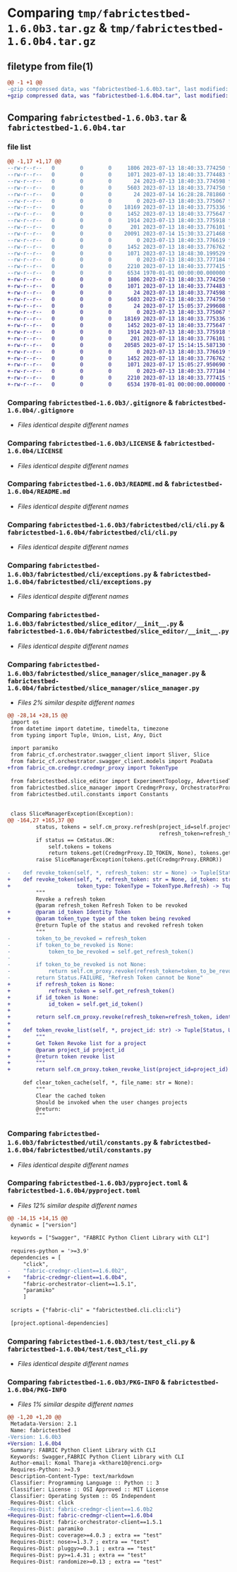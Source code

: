 # Comparing `tmp/fabrictestbed-1.6.0b3.tar.gz` & `tmp/fabrictestbed-1.6.0b4.tar.gz`

## filetype from file(1)

```diff
@@ -1 +1 @@
-gzip compressed data, was "fabrictestbed-1.6.0b3.tar", last modified: Fri Jul 14 16:28:50 2023, max compression
+gzip compressed data, was "fabrictestbed-1.6.0b4.tar", last modified: Mon Jul 17 15:15:47 2023, max compression
```

## Comparing `fabrictestbed-1.6.0b3.tar` & `fabrictestbed-1.6.0b4.tar`

### file list

```diff
@@ -1,17 +1,17 @@
--rw-r--r--   0        0        0     1806 2023-07-13 18:40:33.774250 fabrictestbed-1.6.0b3/.gitignore
--rw-r--r--   0        0        0     1071 2023-07-13 18:40:33.774483 fabrictestbed-1.6.0b3/LICENSE
--rw-r--r--   0        0        0       24 2023-07-13 18:40:33.774598 fabrictestbed-1.6.0b3/MANIFEST.in
--rw-r--r--   0        0        0     5603 2023-07-13 18:40:33.774750 fabrictestbed-1.6.0b3/README.md
--rw-r--r--   0        0        0       24 2023-07-14 16:28:28.781860 fabrictestbed-1.6.0b3/fabrictestbed/__init__.py
--rw-r--r--   0        0        0        0 2023-07-13 18:40:33.775067 fabrictestbed-1.6.0b3/fabrictestbed/cli/__init__.py
--rw-r--r--   0        0        0    18169 2023-07-13 18:40:33.775336 fabrictestbed-1.6.0b3/fabrictestbed/cli/cli.py
--rw-r--r--   0        0        0     1452 2023-07-13 18:40:33.775647 fabrictestbed-1.6.0b3/fabrictestbed/cli/exceptions.py
--rw-r--r--   0        0        0     1914 2023-07-13 18:40:33.775918 fabrictestbed-1.6.0b3/fabrictestbed/slice_editor/__init__.py
--rw-r--r--   0        0        0      201 2023-07-13 18:40:33.776101 fabrictestbed-1.6.0b3/fabrictestbed/slice_manager/__init__.py
--rw-r--r--   0        0        0    20091 2023-07-14 15:30:33.271468 fabrictestbed-1.6.0b3/fabrictestbed/slice_manager/slice_manager.py
--rw-r--r--   0        0        0        0 2023-07-13 18:40:33.776619 fabrictestbed-1.6.0b3/fabrictestbed/util/__init__.py
--rw-r--r--   0        0        0     1452 2023-07-13 18:40:33.776762 fabrictestbed-1.6.0b3/fabrictestbed/util/constants.py
--rw-r--r--   0        0        0     1071 2023-07-13 18:48:30.199529 fabrictestbed-1.6.0b3/pyproject.toml
--rw-r--r--   0        0        0        0 2023-07-13 18:40:33.777184 fabrictestbed-1.6.0b3/test/__init__.py
--rw-r--r--   0        0        0     2210 2023-07-13 18:40:33.777415 fabrictestbed-1.6.0b3/test/test_cli.py
--rw-r--r--   0        0        0     6534 1970-01-01 00:00:00.000000 fabrictestbed-1.6.0b3/PKG-INFO
+-rw-r--r--   0        0        0     1806 2023-07-13 18:40:33.774250 fabrictestbed-1.6.0b4/.gitignore
+-rw-r--r--   0        0        0     1071 2023-07-13 18:40:33.774483 fabrictestbed-1.6.0b4/LICENSE
+-rw-r--r--   0        0        0       24 2023-07-13 18:40:33.774598 fabrictestbed-1.6.0b4/MANIFEST.in
+-rw-r--r--   0        0        0     5603 2023-07-13 18:40:33.774750 fabrictestbed-1.6.0b4/README.md
+-rw-r--r--   0        0        0       24 2023-07-17 15:05:37.299608 fabrictestbed-1.6.0b4/fabrictestbed/__init__.py
+-rw-r--r--   0        0        0        0 2023-07-13 18:40:33.775067 fabrictestbed-1.6.0b4/fabrictestbed/cli/__init__.py
+-rw-r--r--   0        0        0    18169 2023-07-13 18:40:33.775336 fabrictestbed-1.6.0b4/fabrictestbed/cli/cli.py
+-rw-r--r--   0        0        0     1452 2023-07-13 18:40:33.775647 fabrictestbed-1.6.0b4/fabrictestbed/cli/exceptions.py
+-rw-r--r--   0        0        0     1914 2023-07-13 18:40:33.775918 fabrictestbed-1.6.0b4/fabrictestbed/slice_editor/__init__.py
+-rw-r--r--   0        0        0      201 2023-07-13 18:40:33.776101 fabrictestbed-1.6.0b4/fabrictestbed/slice_manager/__init__.py
+-rw-r--r--   0        0        0    20585 2023-07-17 15:14:15.587130 fabrictestbed-1.6.0b4/fabrictestbed/slice_manager/slice_manager.py
+-rw-r--r--   0        0        0        0 2023-07-13 18:40:33.776619 fabrictestbed-1.6.0b4/fabrictestbed/util/__init__.py
+-rw-r--r--   0        0        0     1452 2023-07-13 18:40:33.776762 fabrictestbed-1.6.0b4/fabrictestbed/util/constants.py
+-rw-r--r--   0        0        0     1071 2023-07-17 15:05:27.950690 fabrictestbed-1.6.0b4/pyproject.toml
+-rw-r--r--   0        0        0        0 2023-07-13 18:40:33.777184 fabrictestbed-1.6.0b4/test/__init__.py
+-rw-r--r--   0        0        0     2210 2023-07-13 18:40:33.777415 fabrictestbed-1.6.0b4/test/test_cli.py
+-rw-r--r--   0        0        0     6534 1970-01-01 00:00:00.000000 fabrictestbed-1.6.0b4/PKG-INFO
```

### Comparing `fabrictestbed-1.6.0b3/.gitignore` & `fabrictestbed-1.6.0b4/.gitignore`

 * *Files identical despite different names*

### Comparing `fabrictestbed-1.6.0b3/LICENSE` & `fabrictestbed-1.6.0b4/LICENSE`

 * *Files identical despite different names*

### Comparing `fabrictestbed-1.6.0b3/README.md` & `fabrictestbed-1.6.0b4/README.md`

 * *Files identical despite different names*

### Comparing `fabrictestbed-1.6.0b3/fabrictestbed/cli/cli.py` & `fabrictestbed-1.6.0b4/fabrictestbed/cli/cli.py`

 * *Files identical despite different names*

### Comparing `fabrictestbed-1.6.0b3/fabrictestbed/cli/exceptions.py` & `fabrictestbed-1.6.0b4/fabrictestbed/cli/exceptions.py`

 * *Files identical despite different names*

### Comparing `fabrictestbed-1.6.0b3/fabrictestbed/slice_editor/__init__.py` & `fabrictestbed-1.6.0b4/fabrictestbed/slice_editor/__init__.py`

 * *Files identical despite different names*

### Comparing `fabrictestbed-1.6.0b3/fabrictestbed/slice_manager/slice_manager.py` & `fabrictestbed-1.6.0b4/fabrictestbed/slice_manager/slice_manager.py`

 * *Files 2% similar despite different names*

```diff
@@ -28,14 +28,15 @@
 import os
 from datetime import datetime, timedelta, timezone
 from typing import Tuple, Union, List, Any, Dict
 
 import paramiko
 from fabric_cf.orchestrator.swagger_client import Sliver, Slice
 from fabric_cf.orchestrator.swagger_client.models import PoaData
+from fabric_cm.credmgr.credmgr_proxy import TokenType
 
 from fabrictestbed.slice_editor import ExperimentTopology, AdvertisedTopology, Node, GraphFormat
 from fabrictestbed.slice_manager import CredmgrProxy, OrchestratorProxy, CmStatus, Status, SliceState
 from fabrictestbed.util.constants import Constants
 
 
 class SliceManagerException(Exception):
@@ -164,27 +165,37 @@
         status, tokens = self.cm_proxy.refresh(project_id=self.project_id, scope=self.scope,
                                                refresh_token=refresh_token, file_name=self.token_location)
         if status == CmStatus.OK:
             self.tokens = tokens
             return tokens.get(CredmgrProxy.ID_TOKEN, None), tokens.get(CredmgrProxy.REFRESH_TOKEN, None)
         raise SliceManagerException(tokens.get(CredmgrProxy.ERROR))
 
-    def revoke_token(self, *, refresh_token: str = None) -> Tuple[Status, Any]:
+    def revoke_token(self, *, refresh_token: str = None, id_token: str = None,
+                     token_type: TokenType = TokenType.Refresh) -> Tuple[Status, Any]:
         """
         Revoke a refresh token
         @param refresh_token Refresh Token to be revoked
+        @param id_token Identity Token
+        @param token_type type of the token being revoked
         @return Tuple of the status and revoked refresh token
         """
-        token_to_be_revoked = refresh_token
-        if token_to_be_revoked is None:
-            token_to_be_revoked = self.get_refresh_token()
-
-        if token_to_be_revoked is not None:
-            return self.cm_proxy.revoke(refresh_token=token_to_be_revoked)
-        return Status.FAILURE, "Refresh Token cannot be None"
+        if refresh_token is None:
+            refresh_token = self.get_refresh_token()
+        if id_token is None:
+            id_token = self.get_id_token()
+
+        return self.cm_proxy.revoke(refresh_token=refresh_token, identity_token=id_token, token_type=token_type)
+
+    def token_revoke_list(self, *, project_id: str) -> Tuple[Status, Union[Exception, List[str]]]:
+        """
+        Get Token Revoke list for a project
+        @param project_id project_id
+        @return token revoke list
+        """
+        return self.cm_proxy.token_revoke_list(project_id=project_id)
 
     def clear_token_cache(self, *, file_name: str = None):
         """
         Clear the cached token
         Should be invoked when the user changes projects
         @return:
         """
```

### Comparing `fabrictestbed-1.6.0b3/fabrictestbed/util/constants.py` & `fabrictestbed-1.6.0b4/fabrictestbed/util/constants.py`

 * *Files identical despite different names*

### Comparing `fabrictestbed-1.6.0b3/pyproject.toml` & `fabrictestbed-1.6.0b4/pyproject.toml`

 * *Files 12% similar despite different names*

```diff
@@ -14,15 +14,15 @@
 dynamic = ["version"]
 
 keywords = ["Swagger", "FABRIC Python Client Library with CLI"]
 
 requires-python = '>=3.9'
 dependencies = [
     "click",
-    "fabric-credmgr-client==1.6.0b2",
+    "fabric-credmgr-client==1.6.0b4",
     "fabric-orchestrator-client==1.5.1",
     "paramiko"
     ]
 
 scripts = {"fabric-cli" = "fabrictestbed.cli.cli:cli"}
 
 [project.optional-dependencies]
```

### Comparing `fabrictestbed-1.6.0b3/test/test_cli.py` & `fabrictestbed-1.6.0b4/test/test_cli.py`

 * *Files identical despite different names*

### Comparing `fabrictestbed-1.6.0b3/PKG-INFO` & `fabrictestbed-1.6.0b4/PKG-INFO`

 * *Files 1% similar despite different names*

```diff
@@ -1,20 +1,20 @@
 Metadata-Version: 2.1
 Name: fabrictestbed
-Version: 1.6.0b3
+Version: 1.6.0b4
 Summary: FABRIC Python Client Library with CLI
 Keywords: Swagger,FABRIC Python Client Library with CLI
 Author-email: Komal Thareja <kthare10@renci.org>
 Requires-Python: >=3.9
 Description-Content-Type: text/markdown
 Classifier: Programming Language :: Python :: 3
 Classifier: License :: OSI Approved :: MIT License
 Classifier: Operating System :: OS Independent
 Requires-Dist: click
-Requires-Dist: fabric-credmgr-client==1.6.0b2
+Requires-Dist: fabric-credmgr-client==1.6.0b4
 Requires-Dist: fabric-orchestrator-client==1.5.1
 Requires-Dist: paramiko
 Requires-Dist: coverage>=4.0.3 ; extra == "test"
 Requires-Dist: nose>=1.3.7 ; extra == "test"
 Requires-Dist: pluggy>=0.3.1 ; extra == "test"
 Requires-Dist: py>=1.4.31 ; extra == "test"
 Requires-Dist: randomize>=0.13 ; extra == "test"
```

